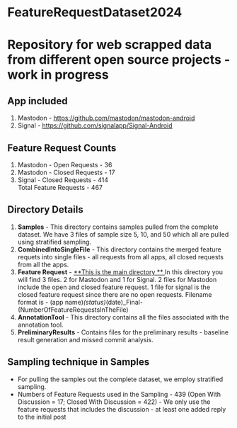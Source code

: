 # FeatureRequestDataset2024

# Repository for web scrapped data from different open source projects - work in progress

## App included 
1. Mastodon - https://github.com/mastodon/mastodon-android
2. Signal - https://github.com/signalapp/Signal-Android

## Feature Request Counts 
1. Mastodon - Open Requests - 36
2. Mastodon - Closed Requests - 17
3. Signal - Closed Requests - 414 <br> Total Feature Requests - 467

## Directory Details 
1. **Samples** - This directory contains samples pulled from the complete dataset. We have 3 files of sample size 5, 10, and 50 which all are pulled using stratified sampling.
2. **CombinedIntoSingleFile** - This directory contains the merged feature requets into single files - all requests from all apps, all closed requests from all the apps.
3. **Feature Request** - <u> **This is the main directory ** </u> In this directory you will find 3 files. 2 for Mastodon and 1 for Signal. 2 files for Mastodon include the open and closed feature request. 1 file for signal is the closed feature request since there are no open requests. Filename format is - (app name)_(status)_(date)_Final-(NumberOfFeatureRequestsInTheFile)
4. **AnnotationTool** - This directory contains all the files associated with the annotation tool.
5. **PreliminaryResults** - Contains files for the preliminary results - baseline result generation and missed commit analysis. 


## Sampling technique in **Samples** 
- For pulling the samples out the complete dataset, we employ stratified sampling.
- Numbers of Feature Requests used in the Sampling - 439 (Open With Discussion = 17; Closed With Discussion = 422) - We only use the feature requests that includes the discussion - at least one added reply to the initial post 

